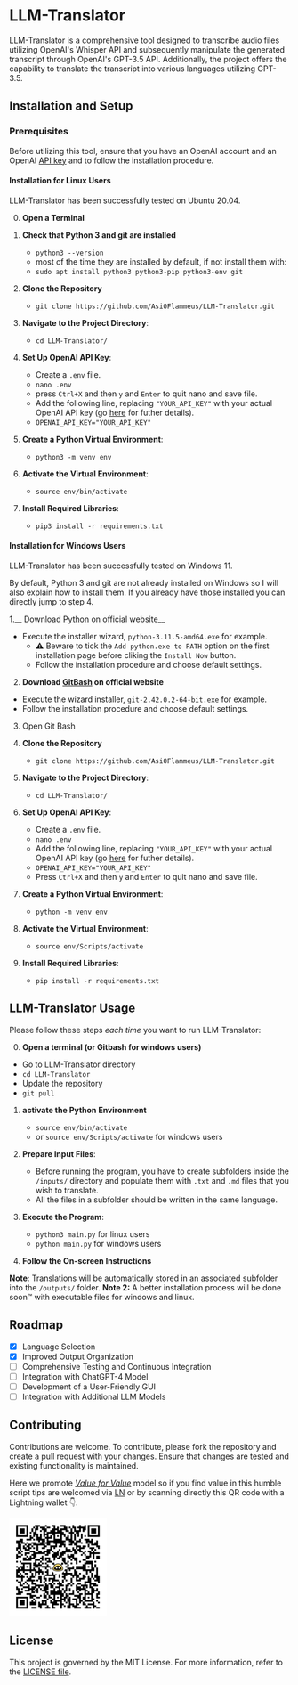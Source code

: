 # LLM-Translator

LLM-Translator is a comprehensive tool designed to transcribe audio files utilizing OpenAI's Whisper API and subsequently manipulate the generated transcript through OpenAI's GPT-3.5 API. Additionally, the project offers the capability to translate the transcript into various languages utilizing GPT-3.5.

## Installation and Setup 

### Prerequisites

Before utilizing this tool, ensure that you have an OpenAI account and an OpenAI [API key](https://beta.openai.com/docs/api-reference/introduction) and to follow the installation procedure. 
#### Installation for Linux Users

LLM-Translator has been successfully tested on Ubuntu 20.04. 

0. **Open a Terminal** 
1. **Check that Python 3 and git are installed**
   - `python3 --version` 
   - most of the time they are installed by default, if not install them with:
    - `sudo apt install python3 python3-pip python3-env git`
2. **Clone the Repository**  
   - `git clone https://github.com/Asi0Flammeus/LLM-Translator.git`

3. **Navigate to the Project Directory**:  
   - `cd LLM-Translator/`

4. **Set Up OpenAI API Key**:  
   - Create a `.env` file.
    - `nano .env` 
    - press `Ctrl+X` and then `y` and `Enter` to quit nano and save file. 
   - Add the following line, replacing `"YOUR_API_KEY"` with your actual OpenAI API key (go [here](https://platform.openai.com/account/api-keys) for futher details).
    - `OPENAI_API_KEY="YOUR_API_KEY"`

4. **Create a Python Virtual Environment**:  
   - `python3 -m venv env`

5. **Activate the Virtual Environment**:  
   - `source env/bin/activate`

6. **Install Required Libraries**:  
   - `pip3 install -r requirements.txt`


#### Installation for Windows Users

LLM-Translator has been successfully tested on Windows 11. 

By default, Python 3 and git are not already installed on Windows so I will also explain how to install them. If you already have those installed you can directly jump to step 4. 

1.__ Download [Python](https://www.python.org/ftp/python/3.11.5/python-3.11.5-amd64.exe) on official website__ 
  - Execute the installer wizard, `python-3.11.5-amd64.exe` for example.
    - ⚠️  Beware to tick the `Add python.exe to PATH` option on the first installation page before cliking the `Install Now` button.
    - Follow the installation procedure and choose default settings.

2. __Download [GitBash](https://github.com/git-for-windows/git/releases/download/v2.42.0.windows.2/Git-2.42.0.2-64-bit.exe) on official website__
  - Execute the wizard installer, `git-2.42.0.2-64-bit.exe` for example.
  - Follow the installation procedure and choose default settings.
3. Open Git Bash 

4. **Clone the Repository**  
   - `git clone https://github.com/Asi0Flammeus/LLM-Translator.git`

5. **Navigate to the Project Directory**:  
   - `cd LLM-Translator/`

6. **Set Up OpenAI API Key**:  
   - Create a `.env` file.
    - `nano .env` 
   - Add the following line, replacing `"YOUR_API_KEY"` with your actual OpenAI API key (go [here](https://platform.openai.com/account/api-keys) for futher details).
    - `OPENAI_API_KEY="YOUR_API_KEY"`
    - Press `Ctrl+X` and then `y` and `Enter` to quit nano and save file. 

4. **Create a Python Virtual Environment**:  
   - `python -m venv env`

5. **Activate the Virtual Environment**:  
   - `source env/Scripts/activate`

6. **Install Required Libraries**:  
   - `pip install -r requirements.txt`

## LLM-Translator Usage

Please follow these steps *each time* you want to run LLM-Translator:

0. **Open a terminal (or Gitbash for windows users)**
  - Go to LLM-Translator directory
   - `cd LLM-Translator`
  - Update the repository
   - `git pull` 

1. **activate the Python Environment**  
   - `source env/bin/activate` 
   - or `source env/Scripts/activate` for windows users

2. **Prepare Input Files**:  
   - Before running the program, you have to create subfolders inside the `/inputs/` directory and populate them with `.txt` and `.md` files that you wish to translate.
   - All the files in a subfolder should be written in the same language. 

3. **Execute the Program**:  
   - `python3 main.py` for linux users
   - `python main.py` for windows users

4. **Follow the On-screen Instructions** 
   

**Note**: Translations will be automatically stored in an associated subfolder into the `/outputs/` folder. 
**Note 2:** A better installation process will be done soon™ with executable files for windows and linux.

## Roadmap

- [X] Language Selection
- [X] Improved Output Organization
- [ ] Comprehensive Testing and Continuous Integration
- [ ] Integration with ChatGPT-4 Model
- [ ] Development of a User-Friendly GUI
- [ ] Integration with Additional LLM Models

## Contributing

Contributions are welcome. To contribute, please fork the repository and create a pull request with your changes. Ensure that changes are tested and existing functionality is maintained.

Here we promote [*Value for Value*](https://dergigi.com/2021/12/30/the-freedom-of-value/) model so if you find value in this humble script tips are welcomed via [LN](https://getalby.com/p/asi0) or by scanning directly this QR code with a Lightning wallet 👇. 

<img src="./figure/LN-address-asi0-tip.png" width="175">

## License

This project is governed by the MIT License. For more information, refer to the [LICENSE file](./license.md).
